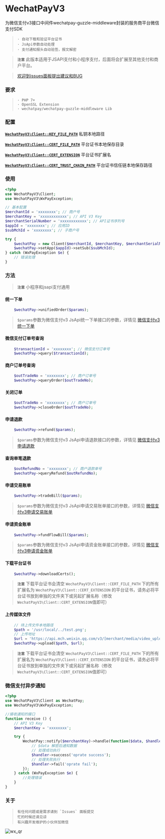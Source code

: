 # WechatPayV3
 为微信支付v3接口中间件wechatpay-guzzle-middleware封装的服务商平台微信支付SDK

>     · 自动下载和验证平台证书
>     · JsApi参数自动处理
>     · 支付通知报头自动验签，报文解密

> **`注意`** 此版本适用于JSAPI支付和小程序支付，后面将会扩展至其他支付和商户平台。

> [欢迎到issues面板提出建议和BUG](https://github.com/lspriv/WechatPayV3/issues)

### 要求

>     · PHP 7+
>     · OpenSSL Extension
>     · wechatpay/wechatpay-guzzle-middleware Lib

### 配置

[**`WechatPayV3\Client::KEY_FILE_PATH`**](#bindviewchange)  私钥本地路径

[**`WechatPayV3\Client::CERT_FILE_PATH`**](#bindviewchange)  平台证书本地保存目录

[**`WechatPayV3\Client::CERT_EXTENSION`**](#bindviewchange)  平台证书扩展名

[**`WechatPayV3\Client::CERT_TRUST_CHAIN_PATH`**](#bindviewchange)  平台证书信任链本地保存路径



### 使用

```php
<?php
use WechatPayV3\Client;
use WechatPayV3\WxPayException;

// 基本配置
$merchantId = 'xxxxxxxx'; // 商户号
$merchantKey = 'xxxxxxxxxxxx'; // API V3 Key
$merchantSerialNumber = 'xxxxxxxxxxxx'; // API证书序列号
$appId = 'xxxxxxxx'; // 应用ID
$subMchId = 'xxxxxxxx'; // 子商户号

try {
    $wechatPay = new Client($merchantId, $merchantKey, $merchantSerialNumber);
    $wechatPay->setApp($appId)->setSub($subMchId);
} catch (WxPayException $e) {
    // 错误处理
}
```

### 方法
> **`注意`** 小程序和jsapi支付通用


#### 统一下单 

```php
    $wechatPay->unifiedOrder($params);
```
> `$params`参数为微信支付v3 JsApi统一下单接口的参数，详情见 [微信支付v3统一下单](https://pay.weixin.qq.com/wiki/doc/apiv3_partner/apis/chapter4_1_1.shtml)

#### 微信支付订单号查询

```php
    $transactionId = 'xxxxxxxx'; // 微信支付订单号
    $wechatPay->query($transactionId); 
```

#### 商户订单号查询

```php
    $outTradeNo = 'xxxxxxxx'; // 商户订单号
    $wechatPay->queryOrder($outTradeNo); 
```

#### 关闭订单

```php
    $outTradeNo = 'xxxxxxxx'; // 商户订单号
    $wechatPay->closeOrder($outTradeNo); 
```

#### 申请退款

```php
    $wechatPay->refund($params); 
```
> `$params`参数为微信支付v3 JsApi申请退款接口的参数，详情见 [微信支付v3申请退款](https://pay.weixin.qq.com/wiki/doc/apiv3_partner/apis/chapter4_1_9.shtml)

#### 查询单笔退款

```php
    $outRefundNo = 'xxxxxxxx'; // 商户退款单号
    $wechatPay->queryRefund($outRefundNo); 
```

#### 申请交易账单

```php
    $wechatPay->tradeBill($params); 
```
> `$params`参数为微信支付v3 JsApi申请交易账单接口的参数，详情见 [微信支付v3申请交易账单](https://pay.weixin.qq.com/wiki/doc/apiv3_partner/apis/chapter4_1_6.shtml)

#### 申请资金账单

```php
    $wechatPay->fundFlowBill($params); 
```
> `$params`参数为微信支付v3 JsApi申请资金账单接口的参数，详情见 [微信支付v3申请资金账单](https://pay.weixin.qq.com/wiki/doc/apiv3_partner/apis/chapter4_1_7.shtml)

#### 下载平台证书

```php
    $wechatPay->downloadCerts(); 
```
> **`注意`** 下载平台证书会清空 `WechatPayV3\Client::CERT_FILE_PATH` 下的所有扩展名为 `WechatPayV3\Client::CERT_EXTENSION` 的平台证书，请务必将平台证书放到单独的文件夹下或另起扩展名称（修改`WechatPayV3\Client::CERT_EXTENSION`值即可）

#### 上传媒体文件

```php
    // 待上传文件本地路径
    $path = '/usr/local/../test.png';
    // 上传地址
    $url = 'https://api.mch.weixin.qq.com/v3/[merchant/media/video_upload|marketing/favor/media/image-upload]'; 
    $wechatPay->upload($path, $url); 
```
> **`注意`** 下载平台证书会清空 `WechatPayV3\Client::CERT_FILE_PATH` 下的所有扩展名为 `WechatPayV3\Client::CERT_EXTENSION` 的平台证书，请务必将平台证书放到单独的文件夹下或另起扩展名称（修改`WechatPayV3\Client::CERT_EXTENSION`值即可）


### 微信支付异步通知

```php
<?php
use WechatPayV3\Client as WechatPay;
use WechatPayV3\WxPayException;

//接收通知的接口
function receive () {
    // API V3 Key
    $merchantKey = 'xxxxxxxx'; 

    try {
        WechatPay::notify($merchantKey)->handle(function($data, $handler) {
            // $data 解密后通知数据
            // 处理成功执行
            $handler->success('oprate success');
            // 处理失败执行
            $handler->fail('oprate fail');
        });
    } catch (WxPayException $e) {
        //处理错误
    }
}
```
### 关于

>     有任何问题或是需求请到 `Issues` 面板提交
>     忙的时候还请见谅
>     有兴趣开发维护的小伙伴加微信

![wx_qr](https://chat.qilianyun.net/static/git/calendar/wx.png)